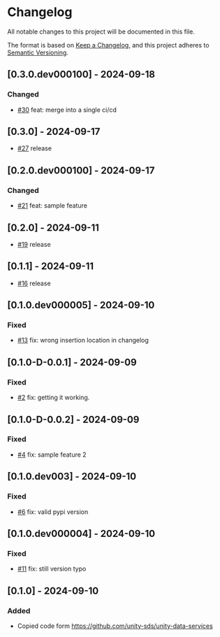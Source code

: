 # Changelog

All notable changes to this project will be documented in this file.

The format is based on [Keep a Changelog](https://keepachangelog.com/en/1.0.0/),
and this project adheres to [Semantic Versioning](https://semver.org/spec/v2.0.0.html).


## [0.3.0.dev000100] - 2024-09-18
### Changed
- [#30](https://github.com/unity-sds/unity-data-services/pull/30) feat: merge into a single ci/cd

## [0.3.0] - 2024-09-17

- [#27](https://github.com/unity-sds/unity-data-services/pull/27) release

## [0.2.0.dev000100] - 2024-09-17
### Changed
- [#21](https://github.com/unity-sds/unity-data-services/pull/21) feat: sample feature

## [0.2.0] - 2024-09-11

- [#19](https://github.com/unity-sds/unity-data-services/pull/19) release

## [0.1.1] - 2024-09-11

- [#16](https://github.com/unity-sds/unity-data-services/pull/16) release

## [0.1.0.dev000005] - 2024-09-10
### Fixed
- [#13](https://github.com/unity-sds/unity-data-services/pull/13) fix: wrong insertion location in changelog

## [0.1.0-D-0.0.1] - 2024-09-09
### Fixed
- [#2](https://github.com/unity-sds/unity-data-services/pull/2) fix: getting it working.

## [0.1.0-D-0.0.2] - 2024-09-09
### Fixed
- [#4](https://github.com/unity-sds/unity-data-services/pull/4) fix: sample feature 2

## [0.1.0.dev003] - 2024-09-10
### Fixed
- [#6](https://github.com/unity-sds/unity-data-services/pull/6) fix: valid pypi version

## [0.1.0.dev000004] - 2024-09-10
### Fixed
- [#11](https://github.com/unity-sds/unity-data-services/pull/11) fix: still version typo

## [0.1.0] - 2024-09-10
### Added
- Copied code form https://github.com/unity-sds/unity-data-services